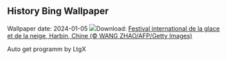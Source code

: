 ## History Bing Wallpaper
Wallpaper date: 2024-01-05
![](https://www.bing.com/th?id=OHR.HarbinFestival_FR-FR0937758437_UHD.jpg&w=1000)Download: [Festival international de la glace et de la neige, Harbin, Chine (© WANG ZHAO/AFP/Getty Images)](https://www.bing.com/th?id=OHR.HarbinFestival_FR-FR0937758437_UHD.jpg)

Auto get programm by LtgX
